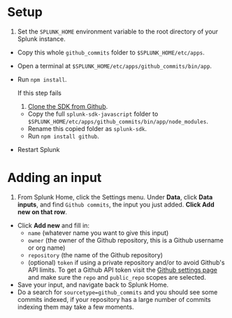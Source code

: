 # Setup

1. Set the `SPLUNK_HOME` environment variable to the root directory of your Splunk instance.
* Copy this whole `github_commits` folder to `$SPLUNK_HOME/etc/apps`.
* Open a terminal at `$SPLUNK_HOME/etc/apps/github_commits/bin/app`.
* Run `npm install`.
    
    If this step fails
    1. [Clone the SDK from Github](https://github.com/splunk/splunk-sdk-javascript).
    * Copy the full `splunk-sdk-javascript` folder to `$SPLUNK_HOME/etc/apps/github_commits/bin/app/node_modules`.
    * Rename this copied folder as `splunk-sdk`.
    * Run `npm install github`.
* Restart Splunk

# Adding an input

1. From Splunk Home, click the Settings menu. Under **Data**, click **Data inputs**, and find `Github commits`, the input you just added. **Click Add new on that row**.
* Click **Add new** and fill in:
    * `name` (whatever name you want to give this input)
    * `owner` (the owner of the Github repository, this is a Github username or org name)
    * `repository` (the name of the Github repository)
    * (optional) `token` if using a private repository and/or to avoid Github's API limits. To get a Github API token visit the [Github settings page](https://github.com/settings/tokens/new) and make sure the `repo` and `public_repo` scopes are selected.
* Save your input, and navigate back to Splunk Home.
* Do a search for `sourcetype=github_commits` and you should see some commits indexed, if your repository has a large number of commits indexing them may take a few moments.
